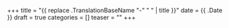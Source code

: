 +++
title = "{{ replace .TranslationBaseName "-" " " | title }}"
date = {{ .Date }}
draft = true
categories = []
teaser = ""
+++